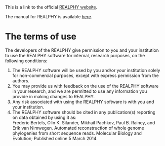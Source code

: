This is a link to the official <a href="http://realphy.unibas.ch/realphy"> REALPHY website</a>.

The manual for REALPHY is available <a href=http://realphy.unibas.ch/docs/Realphy_manual.pdf> here</a>.
# The terms of use

The developers of the REALPHY give permission to you and your institution to use the REALPHY software for internal, research purposes, on the following conditions:

1. The REALPHY software will be used by you and/or your institution solely for non-commercial purposes, except with express permission from the authors.
2. You may provide us with feedback on the use of the REALPHY software in your research, and we are permitted to use any information you provide in making changes to REALPHY.
3. Any risk associated with using the REALPHY software is with you and your institution.
4. The REALPHY software should be cited in any publication(s) reporting on data obtained by using it as: <br>
Frederic Bertels, Olin K. Silander, Mikhail Pachkov, Paul B. Rainey, and Erik van Nimwegen. Automated reconstruction of whole genome phylogenies from short sequence reads. Molecular Biology and Evolution; Published online 5 March 2014

